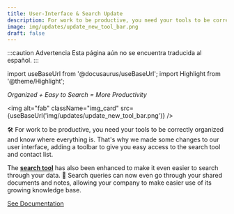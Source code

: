 ```yaml
---
title: User-Interface & Search Update
description: For work to be productive, you need your tools to be correctly organized and know where everything is. That's why we made some changes to our user interface, adding a toolbar to give you easy access to the search tool and contact list.  The search tool has also been enhanced to make it even easier to search through your data. Search queries can now even go through your shared documents and notes, allowing your company to make easier use of its growing knowledge base.
image: img/updates/update_new_tool_bar.png
draft: false
---
```


:::caution Advertencia
Esta página aún no se encuentra traducida al español.
:::

import useBaseUrl from '@docusaurus/useBaseUrl'; 
import Highlight from '@theme/Highlight';

<div className="align-center">
<div className="card">
<div className="card__header">

<span className="hero__subtitle"><em>

Organized + Easy to Search = More Productivity

</em></span>

</div>
<div className="card__image">

<img alt="fab" className="img_card" src={useBaseUrl('img/updates/update_new_tool_bar.png')} />
<br/>

</div>
<div className="card__body">

🛠 For work to be productive, you need your tools to be correctly organized and know where everything is. That's why we made some changes to our user interface, adding a toolbar to give you easy access to the search tool and contact list. 

The [**search tool**](/docs/documentation/client/client_search) has also been enhanced to make it even easier to search through your data. 🔎 Search queries can now even go through your shared documents and notes, allowing your company to make easier use of its growing knowledge base.

</div>
<div className="card__footer text-center align-padding-center">

<a className="button button--info button--block" href="/docs/documentation/client/layout">See Documentation</a>
<br/>

</div>
</div>
</div>


